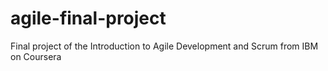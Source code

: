 # agile-final-project
Final project of the Introduction to Agile Development and Scrum from IBM on Coursera
